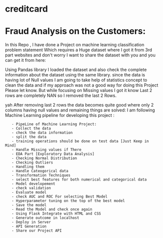 # creditcard
# Fraud Analysis on the Customers:
In this Repo , I have done a Project on machine learning classification problem statement Which requires a Huge dataset where I got it from 3rd part websites and don't worry I want to share the dataset with you and you can get it from here:

Using Pandas library I loaded the dataset and also check the complete information about the dataset using the same library. since the data is having lot of Null values I am going to take help of statistics concept to clean the data and if my approach was not a good way for doing this Project Please let know. But while focusing on Missing values I got it know Last 2 rows are completely NAN so I removed the last 2 Rows.

yah After removing last 2 rows the data becomes quite good where only 2 columns having null values and remaining things are solved:
I am following Machine Learning pipeline for developing this project :

       - PipeLine of Machine Learning Project:
       - Collect the data
       - check the data information
       - split the data
       - training operations should be done on test data [Just Keep in Mind]
       - Handle Missing values if There
       - EDA Part [Exploratory Data Analysis]
       - Checking Normal Distribution
       - Checking Outliers
       - Handling them
       - Handle Cateogorical data
       - Transformation Techniques
       - select best features for both numerical and categorical data
       - Model developement
       - check validation
       - Evaluate model
       - check AUC and ROC For selecting Best Model
       - Hyperparameter tuning on the top of the best model
       - Save the model
       - Read the Model and check once again
       - Using Flask Integrate with HTML and CSS
       - Generate outcome in localhost
       - Deploy in Server
       - API Generation
       - Share our Project API

